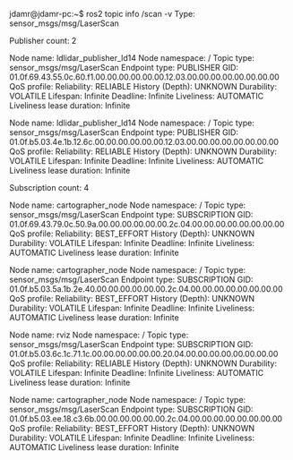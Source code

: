 jdamr@jdamr-pc:~$ ros2 topic info /scan -v
Type: sensor_msgs/msg/LaserScan

Publisher count: 2

Node name: ldlidar_publisher_ld14
Node namespace: /
Topic type: sensor_msgs/msg/LaserScan
Endpoint type: PUBLISHER
GID: 01.0f.69.43.55.0c.60.f1.00.00.00.00.00.00.12.03.00.00.00.00.00.00.00.00
QoS profile:
  Reliability: RELIABLE
  History (Depth): UNKNOWN
  Durability: VOLATILE
  Lifespan: Infinite
  Deadline: Infinite
  Liveliness: AUTOMATIC
  Liveliness lease duration: Infinite

Node name: ldlidar_publisher_ld14
Node namespace: /
Topic type: sensor_msgs/msg/LaserScan
Endpoint type: PUBLISHER
GID: 01.0f.b5.03.4e.1b.12.6c.00.00.00.00.00.00.12.03.00.00.00.00.00.00.00.00
QoS profile:
  Reliability: RELIABLE
  History (Depth): UNKNOWN
  Durability: VOLATILE
  Lifespan: Infinite
  Deadline: Infinite
  Liveliness: AUTOMATIC
  Liveliness lease duration: Infinite

Subscription count: 4

Node name: cartographer_node
Node namespace: /
Topic type: sensor_msgs/msg/LaserScan
Endpoint type: SUBSCRIPTION
GID: 01.0f.69.43.79.0c.50.9a.00.00.00.00.00.00.2c.04.00.00.00.00.00.00.00.00
QoS profile:
  Reliability: BEST_EFFORT
  History (Depth): UNKNOWN
  Durability: VOLATILE
  Lifespan: Infinite
  Deadline: Infinite
  Liveliness: AUTOMATIC
  Liveliness lease duration: Infinite

Node name: cartographer_node
Node namespace: /
Topic type: sensor_msgs/msg/LaserScan
Endpoint type: SUBSCRIPTION
GID: 01.0f.b5.03.5a.1b.2e.40.00.00.00.00.00.00.2c.04.00.00.00.00.00.00.00.00
QoS profile:
  Reliability: BEST_EFFORT
  History (Depth): UNKNOWN
  Durability: VOLATILE
  Lifespan: Infinite
  Deadline: Infinite
  Liveliness: AUTOMATIC
  Liveliness lease duration: Infinite

Node name: rviz
Node namespace: /
Topic type: sensor_msgs/msg/LaserScan
Endpoint type: SUBSCRIPTION
GID: 01.0f.b5.03.6c.1c.71.1c.00.00.00.00.00.00.20.04.00.00.00.00.00.00.00.00
QoS profile:
  Reliability: RELIABLE
  History (Depth): UNKNOWN
  Durability: VOLATILE
  Lifespan: Infinite
  Deadline: Infinite
  Liveliness: AUTOMATIC
  Liveliness lease duration: Infinite

Node name: cartographer_node
Node namespace: /
Topic type: sensor_msgs/msg/LaserScan
Endpoint type: SUBSCRIPTION
GID: 01.0f.b5.03.ee.18.c3.6b.00.00.00.00.00.00.2c.04.00.00.00.00.00.00.00.00
QoS profile:
  Reliability: BEST_EFFORT
  History (Depth): UNKNOWN
  Durability: VOLATILE
  Lifespan: Infinite
  Deadline: Infinite
  Liveliness: AUTOMATIC
  Liveliness lease duration: Infinite

